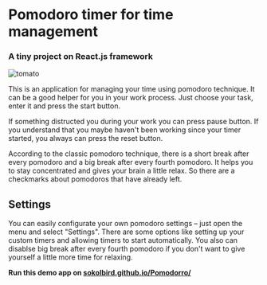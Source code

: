 <h1>Pomodoro timer for time management</h1>
<h3>A tiny project on React.js framework</h3>
<img src="http://i.piccy.info/i9/981e051b20463fccfa76b96c54324fc8/1533907385/11696/1259258/tomato.png" alt="tomato"/>
<p>This is an application for managing your time using pomodoro technique. It can be a good helper for you in your work process. 
  Just choose your task, enter it and press the start button.</p>
<p>If something distructed you during your work you can press pause button. If you understand that you maybe haven't been working since your timer started, you always can press the reset button.</p>
<p>According to the classic pomodoro technique, there is a short break after every pomodoro and a big break after every fourth pomodoro. It helps you to stay concentrated and gives your brain a little relax. So there are a checkmarks about pomodoros that have already left.</p>
<h2>Settings</h2>
<p>You can easily configurate your own pomodoro settings – just open the menu and select "Settings". There are some options like setting up your custom timers and allowing timers to start automatically. You also can disablse big break after every fourth pomodoro if you don't want to give yourself a little more time for relaxing.</p>
<strong>Run this demo app on <a href="https://sokolbird.github.io/Pomodorro/">sokolbird.github.io/Pomodorro/</a></strong>
